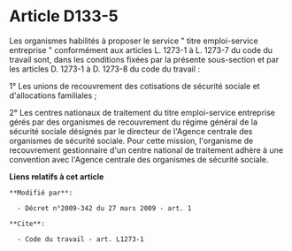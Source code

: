 # Article D133-5

Les organismes habilités à proposer le service " titre emploi-service entreprise " conformément aux articles L. 1273-1 à L.
1273-7 du code du travail sont, dans les conditions fixées par la présente sous-section et par les articles D. 1273-1 à D.
1273-8 du code du travail : 

1° Les unions de recouvrement des cotisations de sécurité sociale et d'allocations familiales ; 

2° Les centres nationaux de traitement du titre emploi-service entreprise gérés par des organismes de recouvrement du régime
général de la sécurité sociale désignés par le directeur de l'Agence centrale des organismes de sécurité sociale. Pour cette
mission, l'organisme de recouvrement gestionnaire d'un centre national de traitement adhère à une convention avec l'Agence
centrale des organismes de sécurité sociale.

**Liens relatifs à cet article**

	**Modifié par**:

	  - Décret n°2009-342 du 27 mars 2009 - art. 1

	**Cite**:

	  - Code du travail - art. L1273-1
